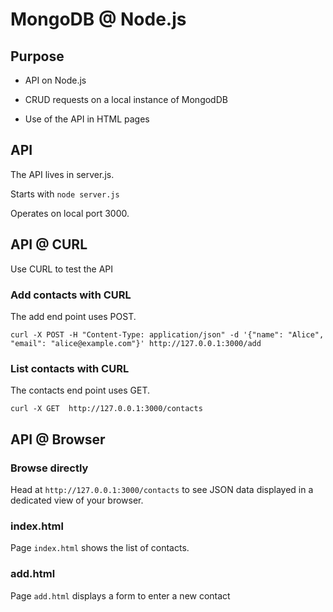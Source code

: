 # MongoDB @ Node.js  #
## Purpose 
- API on Node.js

- CRUD requests on a local instance of MongodDB

- Use of the API in HTML pages

## API

The API lives in server.js.

Starts with `node server.js`

Operates on local port 3000.


## API @ CURL 
Use CURL to test the API

### Add contacts with CURL

The add end point uses POST.

```curl -X POST -H "Content-Type: application/json" -d '{"name": "Alice", "email": "alice@example.com"}' http://127.0.0.1:3000/add```


### List contacts with CURL

The contacts end point uses GET.

```curl -X GET  http://127.0.0.1:3000/contacts```

## API @ Browser

### Browse directly
Head at  `http://127.0.0.1:3000/contacts` to see JSON data displayed in a dedicated view of your browser.

### index.html
Page `index.html` shows the list of contacts.

### add.html
Page `add.html` displays a form to enter a new contact
